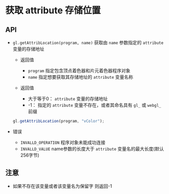 # 获取 attribute 存储位置

## API

+ `gl.getAttribLocation(program, name)` 获取由 `name` 参数指定的 `attribute` 变量的存储地址

  + 返回值

    + `program` 指定包含顶点着色器和片元着色器程序对象
    + `name` 指定想要获取其存储地址的 `attribute` 变量名称

  + 返回值

    + 大于等于0： `attribute` 变量的存储地址
    + -1： 指定的 `attribute` 变量不存在，或者其命名具有 `gl_` 或 `webgl_` 前缀


  ```js
  gl.getAttribLocation(program, "vColor");
  ```

+ 错误

  + `INVALLD_OPERATION` 程序对象未能成功连接
  + `INVALLD_VALUE` name参数的长度大于 `attribute` 变量名的最大长度(默认256字节)


## 注意

+ 如果不存在该变量或者该变量名为保留字 则返回-1
